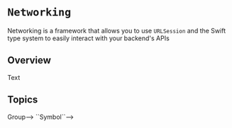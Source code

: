 # ``Networking``

Networking is a framework that allows you to use ``URLSession`` and the Swift type system to easily interact with your backend's APIs  

## Overview

Text

## Topics

<!--### <!--@START_MENU_TOKEN@-->Group<!--@END_MENU_TOKEN@-->-->
<!---->
<!--- <!--@START_MENU_TOKEN@-->``Symbol``<!--@END_MENU_TOKEN@-->-->
